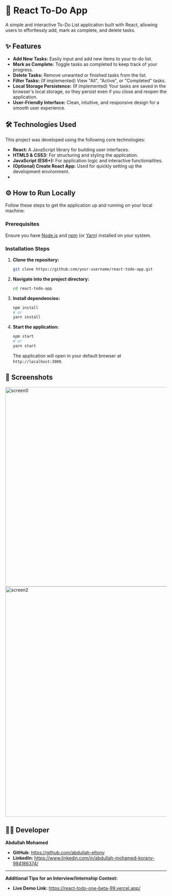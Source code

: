 
# 🚀 React To-Do App

A simple and interactive To-Do List application built with React, allowing users to effortlessly add, mark as complete, and delete tasks.

## ✨ Features

*   **Add New Tasks:** Easily input and add new items to your to-do list.
*   **Mark as Complete:** Toggle tasks as completed to keep track of your progress.
*   **Delete Tasks:** Remove unwanted or finished tasks from the list.
*   **Filter Tasks:** (If implemented) View "All", "Active", or "Completed" tasks.
*   **Local Storage Persistence:** (If implemented) Your tasks are saved in the browser's local storage, so they persist even if you close and reopen the application.
*   **User-Friendly Interface:** Clean, intuitive, and responsive design for a smooth user experience.

## 🛠️ Technologies Used

This project was developed using the following core technologies:

*   **React:** A JavaScript library for building user interfaces.
*   **HTML5 & CSS3:** For structuring and styling the application.
*   **JavaScript (ES6+):** For application logic and interactive functionalities.
*   **(Optional) Create React App:** Used for quickly setting up the development environment.
*   
## ⚙️ How to Run Locally

Follow these steps to get the application up and running on your local machine:

### Prerequisites

Ensure you have [Node.js](https://nodejs.org/en/) and [npm](https://www.npmjs.com/) (or [Yarn](https://yarnpkg.com/)) installed on your system.

### Installation Steps

1.  **Clone the repository:**
    ```bash
    git clone https://github.com/your-username/react-todo-app.git
    ```
2.  **Navigate into the project directory:**
    ```bash
    cd react-todo-app
    ```
3.  **Install dependencies:**
    ```bash
    npm install
    # or
    yarn install
    ```
4.  **Start the application:**
    ```bash
    npm start
    # or
    yarn start
    ```
    The application will open in your default browser at `http://localhost:3000`.

## 📸 Screenshots
<img width="1662" height="621" alt="screen0" src="https://github.com/user-attachments/assets/9cfaa826-1f92-478e-8572-8bd5fb18c21c" />
<img width="1532" height="717" alt="screen2" src="https://github.com/user-attachments/assets/0ae63e41-f3ac-46ce-8f72-a562bcb83a0f" />


## 👨‍💻 Developer

**Abdullah Mohamed**

*   **GitHub:** https://github.com/abdullah-eltony
*   **LinkedIn:** https://www.linkedin.com/in/abdullah-mohamed-korany-984186374/

---

**Additional Tips for an Interview/Internship Context:**

*   **Live Demo Link:** https://react-todo-one-beta-99.vercel.app/
